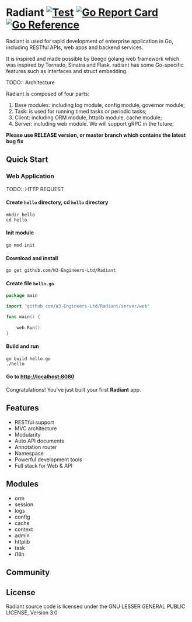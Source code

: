 # Radiant [![Test](https://github.com/W3-Engineers-Ltd/Radiant/actions/workflows/test.yml/badge.svg?branch=develop)](https://github.com/W3-Engineers-Ltd/Radiant/actions/workflows/test.yml) [![Go Report Card](https://goreportcard.com/badge/github.com/W3-Engineers-Ltd/Radiant)](https://goreportcard.com/report/github.com/W3-Engineers-Ltd/Radiant) [![Go Reference](https://pkg.go.dev/badge/github.com/W3-Engineers-Ltd/Radiant.svg)](https://pkg.go.dev/github.com/W3-Engineers-Ltd/Radiant)

Radiant is used for rapid development of enterprise application in Go, including RESTful APIs, web apps and backend services.

It is inspired and made possible by Beego golang web framework which was inspired by Tornado, Sinatra and Flask. radiant has some Go-specific features such as interfaces and struct embedding.

TODO:: Architecture 

Radiant is composed of four parts:

1. Base modules: including log module, config module, governor module;
2. Task: is used for running timed tasks or periodic tasks;
3. Client: including ORM module, httplib module, cache module;
4. Server: including web module. We will support gRPC in the future;

**Please use RELEASE version, or master branch which contains the latest bug fix**

## Quick Start

[//]: # ([Official website]&#40;http://radiant.me&#41;)

[//]: # ()
[//]: # ([Example]&#40;https://github.com/W3-Engineers-Ltd/Radiant-example&#41;)
[//]: # ()
[//]: # (> If you could not open official website, go to [radicaldoc]&#40;https://github.com/radiant/radicaldoc&#41;)

### Web Application

TODO:: HTTP REQUEST 

#### Create `hello` directory, cd `hello` directory

    mkdir hello
    cd hello

#### Init module

    go mod init

#### Download and install

    go get github.com/W3-Engineers-Ltd/Radiant

#### Create file `hello.go`

```go
package main

import "github.com/W3-Engineers-Ltd/Radiant/server/web"

func main() {
	
	web.Run()
}
```

#### Build and run

    go build hello.go
    ./hello

#### Go to [http://localhost:8080](http://localhost:8080)

Congratulations! You've just built your first **Radiant** app.

## Features

* RESTful support
* MVC architecture
* Modularity
* Auto API documents
* Annotation router
* Namespace
* Powerful development tools
* Full stack for Web & API

## Modules

* orm
* session
* logs
* config
* cache
* context
* admin
* httplib
* task
* i18n

## Community

[//]: # (* [http://radiant.me/community]&#40;http://radiant.me/community&#41;)

[//]: # (* Welcome to join us in Slack: TODO:: Slack )

[//]: # (* [Contribution Guide]&#40;https://github.com/radiant/radicaldoc/blob/master/en-US/intro/contributing.md&#41;.)

## License

Radiant source code is licensed under the GNU LESSER GENERAL PUBLIC LICENSE, Version 3.0
